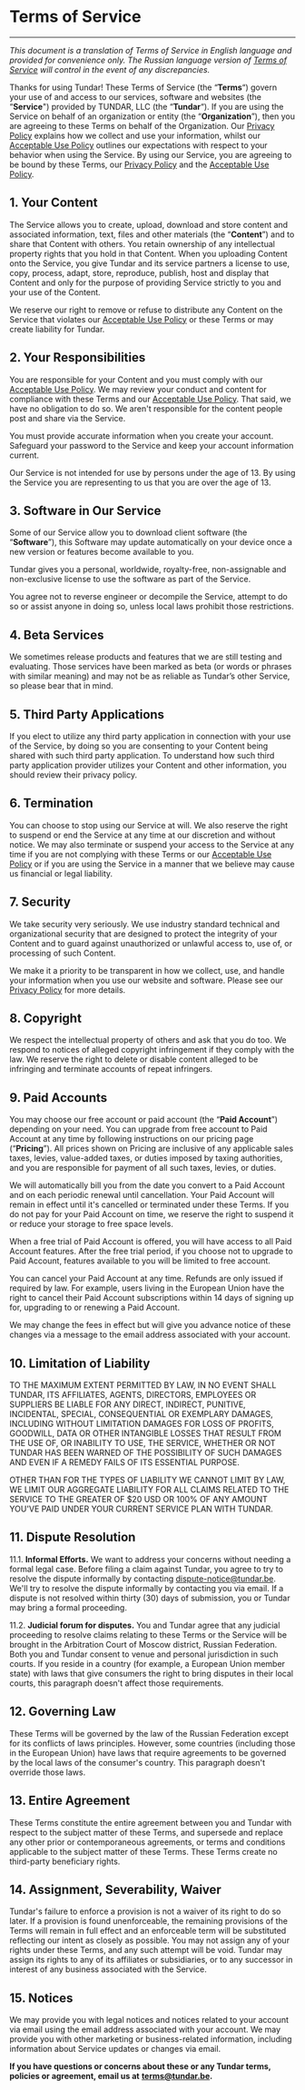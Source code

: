 # Terms of Service

----------

*This document is a translation of Terms of Service in English language and provided for convenience only. The Russian language version of* [*Terms of Service*](/doc/JwsprtCiz9tFTgXZDBcSv) *will control in the event of any discrepancies.*

Thanks for using Tundar! These Terms of Service (the “**Terms**“) govern your use of and access to our services, software and websites (the “**Service**") provided by TUNDAR, LLC (the “**Tundar**“). If you are using the Service on behalf of an organization or entity (the “**Organization**”), then you are agreeing to these Terms on behalf of the Organization. Our [Privacy Policy](/doc/Privacy-policy-Rj5tfQx15awgUf4nyt8tY) explains how we collect and use your information, whilst our [Acceptable Use Policy](/doc/Acceptable-use-p9xW08xotk7nc4PmGSLeZ) outlines our expectations with respect to your behavior when using the Service. By using our Service, you are agreeing to be bound by these Terms, our [Privacy Policy](/doc/Privacy-policy-Rj5tfQx15awgUf4nyt8tY) and the [Acceptable Use Policy](/doc/Acceptable-use-p9xW08xotk7nc4PmGSLeZ).

## 1. Your Content

The Service allows you to create, upload, download and store content and associated information, text, files and other materials (the “**Content**”) and to share that Content with others. You retain ownership of any intellectual property rights that you hold in that Content. When you uploading Content onto the Service, you give Tundar and its service partners a license to use, copy, process, adapt, store, reproduce, publish, host and display that Content and only for the purpose of providing Service strictly to you and your use of the Content.

We reserve our right to remove or refuse to distribute any Content on the Service that violates our [Acceptable Use Policy](/doc/Acceptable-use-p9xW08xotk7nc4PmGSLeZ) or these Terms or may create liability for Tundar.

## 2. Your Responsibilities

You are responsible for your Content and you must comply with our [Acceptable Use Policy](/doc/Acceptable-use-p9xW08xotk7nc4PmGSLeZ). We may review your conduct and content for compliance with these Terms and our [Acceptable Use Policy](/doc/Acceptable-use-p9xW08xotk7nc4PmGSLeZ). That said, we have no obligation to do so. We aren't responsible for the content people post and share via the Service.

You must provide accurate information when you create your account. Safeguard your password to the Service and keep your account information current.

Our Service is not intended for use by persons under the age of 13. By using the Service you are representing to us that you are over the age of 13.

## 3. Software in Our Service

Some of our Service allow you to download client software (the “**Software**”), this Software may update automatically on your device once a new version or features become available to you.

Tundar gives you a personal, worldwide, royalty-free, non-assignable and non-exclusive license to use the software as part of the Service.

You agree not to reverse engineer or decompile the Service, attempt to do so or assist anyone in doing so, unless local laws prohibit those restrictions.

## 4. Beta Services

We sometimes release products and features that we are still testing and evaluating. Those services have been marked as beta (or words or phrases with similar meaning) and may not be as reliable as Tundar’s other Service, so please bear that in mind.

## 5. Third Party Applications

If you elect to utilize any third party application in connection with your use of the Service, by doing so you are consenting to your Content being shared with such third party application. To understand how such third party application provider utilizes your Content and other information, you should review their privacy policy.

## 6. Termination

You can choose to stop using our Service at will. We also reserve the right to suspend or end the Service at any time at our discretion and without notice. We may also terminate or suspend your access to the Service at any time if you are not complying with these Terms or our [Acceptable Use Policy](/doc/Acceptable-use-p9xW08xotk7nc4PmGSLeZ) or if you are using the Service in a manner that we believe may cause us financial or legal liability.

## 7. Security

We take security very seriously. We use industry standard technical and organizational security that are designed to protect the integrity of your Content and to guard against unauthorized or unlawful access to, use of, or processing of such Content.

We make it a priority to be transparent in how we collect, use, and handle your information when you use our website and software. Please see our [Privacy Policy](/doc/Privacy-policy-Rj5tfQx15awgUf4nyt8tY) for more details.

## 8. Copyright

We respect the intellectual property of others and ask that you do too. We respond to notices of alleged copyright infringement if they comply with the law. We reserve the right to delete or disable content alleged to be infringing and terminate accounts of repeat infringers.

## 9. Paid Accounts

You may choose our free account or paid account (the “**Paid Account**”) depending on your need. You can upgrade from free account to Paid Account at any time by following instructions on our pricing page (“**Pricing**”). All prices shown on Pricing are inclusive of any applicable sales taxes, levies, value-added taxes, or duties imposed by taxing authorities, and you are responsible for payment of all such taxes, levies, or duties.

We will automatically bill you from the date you convert to a Paid Account and on each periodic renewal until cancellation. Your Paid Account will remain in effect until it's cancelled or terminated under these Terms. If you do not pay for your Paid Account on time, we reserve the right to suspend it or reduce your storage to free space levels.

When a free trial of Paid Account is offered, you will have access to all Paid Account features. After the free trial period, if you choose not to upgrade to Paid Account, features available to you will be limited to free account. 

You can cancel your Paid Account at any time. Refunds are only issued if required by law. For example, users living in the European Union have the right to cancel their Paid Account subscriptions within 14 days of signing up for, upgrading to or renewing a Paid Account.

We may change the fees in effect but will give you advance notice of these changes via a message to the email address associated with your account.

## 10. Limitation of Liability

TO THE MAXIMUM EXTENT PERMITTED BY LAW, IN NO EVENT SHALL TUNDAR, ITS AFFILIATES, AGENTS, DIRECTORS, EMPLOYEES OR SUPPLIERS BE LIABLE FOR ANY DIRECT, INDIRECT, PUNITIVE, INCIDENTAL, SPECIAL, CONSEQUENTIAL OR EXEMPLARY DAMAGES, INCLUDING WITHOUT LIMITATION DAMAGES FOR LOSS OF PROFITS, GOODWILL, DATA OR OTHER INTANGIBLE LOSSES THAT RESULT FROM THE USE OF, OR INABILITY TO USE, THE SERVICE, WHETHER OR NOT TUNDAR HAS BEEN WARNED OF THE POSSIBILITY OF SUCH DAMAGES AND EVEN IF A REMEDY FAILS OF ITS ESSENTIAL PURPOSE. 

OTHER THAN FOR THE TYPES OF LIABILITY WE CANNOT LIMIT BY LAW, WE LIMIT OUR AGGREGATE LIABILITY FOR ALL CLAIMS RELATED TO THE SERVICE TO THE GREATER OF $20 USD OR 100% OF ANY AMOUNT YOU'VE PAID UNDER YOUR CURRENT SERVICE PLAN WITH TUNDAR.

## 11. Dispute Resolution

11.1. **Informal Efforts.** We want to address your concerns without needing a formal legal case. Before filing a claim against Tundar, you agree to try to resolve the dispute informally by contacting dispute-notice@tundar.be. We'll try to resolve the dispute informally by contacting you via email. If a dispute is not resolved within thirty (30) days of submission, you or Tundar may bring a formal proceeding.

11.2. **Judicial forum for disputes.** You and Tundar agree that any judicial proceeding to resolve claims relating to these Terms or the Service will be brought in the Arbitration Court of Moscow district, Russian Federation. Both you and Tundar consent to venue and personal jurisdiction in such courts. If you reside in a country (for example, a European Union member state) with laws that give consumers the right to bring disputes in their local courts, this paragraph doesn't affect those requirements.

## 12. Governing Law

These Terms will be governed by the law of the Russian Federation except for its conflicts of laws principles. However, some countries (including those in the European Union) have laws that require agreements to be governed by the local laws of the consumer's country. This paragraph doesn't override those laws.

## 13. Entire Agreement

These Terms constitute the entire agreement between you and Tundar with respect to the subject matter of these Terms, and supersede and replace any other prior or contemporaneous agreements, or terms and conditions applicable to the subject matter of these Terms. These Terms create no third-party beneficiary rights.

## 14. Assignment, Severability, Waiver

Tundar's failure to enforce a provision is not a waiver of its right to do so later. If a provision is found unenforceable, the remaining provisions of the Terms will remain in full effect and an enforceable term will be substituted reflecting our intent as closely as possible. You may not assign any of your rights under these Terms, and any such attempt will be void. Tundar may assign its rights to any of its affiliates or subsidiaries, or to any successor in interest of any business associated with the Service.

## 15. Notices

We may provide you with legal notices and notices related to your account via email using the email address associated with your account. We may provide you with other marketing or business-related information, including information about Service updates or changes via email.


**If you have questions or concerns about these or any Tundar terms, policies or agreement, email us at** [**terms@tundar.be**](mailto:terms@tundar.be)**.**

